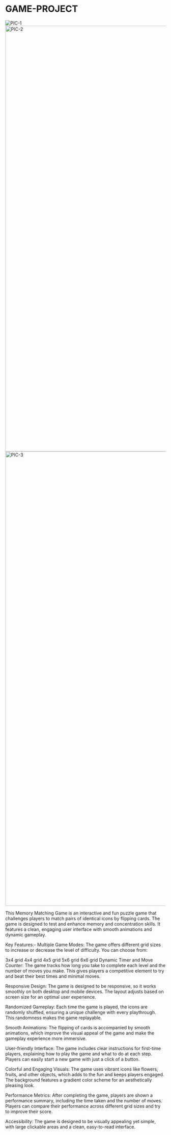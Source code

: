 # GAME-PROJECT



![PIC-1](https://github.com/user-attachments/assets/3e2d4299-14b3-4749-8a98-cd750dad699e)
<img width="1334" alt="PIC-2" src="https://github.com/user-attachments/assets/d582b312-cf9f-46c5-a37e-d60edd39055c">
<img width="1424" alt="PIC-3" src="https://github.com/user-attachments/assets/7cb23616-5f74-4d34-bbbe-95e8356dd482">

This Memory Matching Game is an interactive and fun puzzle game that challenges players to match pairs of identical icons by flipping cards. The game is designed to test and enhance memory and concentration skills. It features a clean, engaging user interface with smooth animations and dynamic gameplay.

Key Features:-
Multiple Game Modes:
The game offers different grid sizes to increase or decrease the level of difficulty. You can choose from:

3x4 grid
4x4 grid
4x5 grid
5x6 grid
6x6 grid
Dynamic Timer and Move Counter:
The game tracks how long you take to complete each level and the number of moves you make. This gives players a competitive element to try and beat their best times and minimal moves.

Responsive Design:
The game is designed to be responsive, so it works smoothly on both desktop and mobile devices. The layout adjusts based on screen size for an optimal user experience.

Randomized Gameplay:
Each time the game is played, the icons are randomly shuffled, ensuring a unique challenge with every playthrough. This randomness makes the game replayable.

Smooth Animations:
The flipping of cards is accompanied by smooth animations, which improve the visual appeal of the game and make the gameplay experience more immersive.

User-friendly Interface:
The game includes clear instructions for first-time players, explaining how to play the game and what to do at each step. Players can easily start a new game with just a click of a button.

Colorful and Engaging Visuals:
The game uses vibrant icons like flowers, fruits, and other objects, which adds to the fun and keeps players engaged. The background features a gradient color scheme for an aesthetically pleasing look.

Performance Metrics:
After completing the game, players are shown a performance summary, including the time taken and the number of moves. Players can compare their performance across different grid sizes and try to improve their score.

Accessibility:
The game is designed to be visually appealing yet simple, with large clickable areas and a clean, easy-to-read interface.

